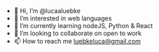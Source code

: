 - 👋 Hi, I’m @lucaaluebke
- 👀 I’m interested in web languages
- 🌱 I’m currently learning nodeJS, Python & React
- 💞️ I’m looking to collaborate on open to work
- 📫 How to reach me luebkeluca@gmail.com
